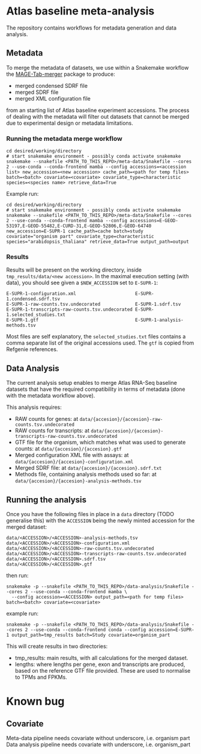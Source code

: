 # Atlas baseline meta-analysis
The repository contains workflows for metadata generation and data analysis.
## Metadata

To merge the metadata of datasets, we use within a Snakemake workflow the [MAGE-Tab-merger](https://pypi.org/project/MAGE-Tab-merger/) package to produce:

- merged condensed SDRF file
- merged SDRF file
- merged XML configuration file

from an starting list of Atlas baseline experiment accessions. The process of dealing with the metadata will filter out datasets that cannot be merged due to experimental design or metadata limitations.


### Running the metadata merge workflow

```
cd desired/working/directory
# start snakemake environment - possibly conda activate snakemake
snakemake --snakefile <PATH_TO_THIS_REPO>/meta-data/Snakefile --cores 2 --use-conda --conda-frontend mamba --config accessions=<accession list> new_accession=<new accession> cache_path=<path for temp files> batch=<batch> covariate=<covariate> covariate_type=characteristic species=<species name> retrieve_data=True
```

Example run:

```
cd desired/working/directory
# start snakemake environment - possibly conda activate snakemake
snakemake --snakefile <PATH_TO_THIS_REPO>/meta-data/Snakefile --cores 2 --use-conda --conda-frontend mamba --config accessions=E-GEOD-53197,E-GEOD-55482,E-CURD-31,E-GEOD-52806,E-GEOD-64740 new_accession=E-SUPR-1 cache_path=cache batch=study covariate="organism part" covariate_type=characteristic species="arabidopsis_thaliana" retrieve_data=True output_path=output
```

### Results

Results will be present on the working directory, inside `tmp_results/data/<new accession>`. In the maximal execution setting (with data), you should see given a `$NEW_ACCESSION` set to `E-SUPR-1`:

```
E-SUPR-1-configuration.xml                      E-SUPR-1.condensed.sdrf.tsv
E-SUPR-1-raw-counts.tsv.undecorated             E-SUPR-1.sdrf.tsv
E-SUPR-1-transcripts-raw-counts.tsv.undecorated	E-SUPR-1.selected_studies.txt
E-SUPR-1.gtf                                    E-SUPR-1-analysis-methods.tsv
```

Most files are self explanatory, the `selected_studies.txt` files contains a comma separate list of the original accessions used. The `gtf` is copied from Refgenie references.


## Data Analysis

The current analysis setup enables to merge Atlas RNA-Seq baseline datasets that have the required compatibility in terms of metadata (done with the metadata workflow above).

This analysis requires:

- RAW counts for genes: at `data/{accesion}/{accesion}-raw-counts.tsv.undecorated`
- RAW counts for transcripts: at `data/{accesion}/{accesion}-transcripts-raw-counts.tsv.undecorated`
- GTF file for the organism, which matches what was used to generate counts: at `data/{accesion}/{accesion}.gtf`
- Merged configuration XML file with assays: at `data/{accesion}/{accesion}-configuration.xml`
- Merged SDRF file: at `data/{accesion}/{accesion}.sdrf.txt`
- Methods file, containing analysis methods used so far: at `data/{accesion}/{accesion}-analysis-methods.tsv`

## Running the analysis

Once you have the following files in place in a `data` directory (TODO generalise this) with the `ACCESSION` being the newly minted accession for the merged dataset:

```
data/<ACCESSION>/<ACCESSION>-analysis-methods.tsv
data/<ACCESSION>/<ACCESSION>-configuration.xml
data/<ACCESSION>/<ACCESSION>-raw-counts.tsv.undecorated
data/<ACCESSION>/<ACCESSION>-transcripts-raw-counts.tsv.undecorated
data/<ACCESSION>/<ACCESSION>.sdrf.tsv
data/<ACCESSION>/<ACCESSION>.gtf
```

then run:

```
snakemake -p --snakefile <PATH_TO_THIS_REPO>/data-analysis/Snakefile --cores 2 --use-conda --conda-frontend mamba \
  --config accession=<ACCESSION> output_path=<path for temp files> batch=<batch> covariate=<covariate>
```

example run:

```
snakemake -p --snakefile <PATH_TO_THIS_REPO>/data-analysis/Snakefile --cores 2 --use-conda --conda-frontend conda --config accession=E-SUPR-1 output_path=tmp_results batch=Study covariate=organism_part
```

This will create results in two directories:

- tmp_results: main results, with all calculations for the merged dataset.
- lengths: where lengths per gene, exon and transcripts are produced, based on the reference GTF file provided. These are used to normalise to TPMs and FPKMs.


# Known bug

## Covariate

Meta-data pipeline needs covariate without underscore, i.e. organism part
Data analysis pipeline needs covariate with underscore, i.e. organism_part 
